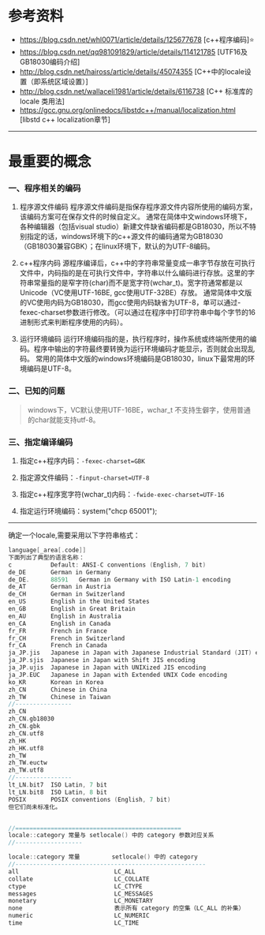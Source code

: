 # 参考资料
- https://blog.csdn.net/whl0071/article/details/125677678 [c++程序编码]⭐
- https://blog.csdn.net/qq981091829/article/details/114121785 [UTF16及GB18030编码介绍]
- http://blog.csdn.net/haiross/article/details/45074355 [C++中的locale设置（即系统区域设置）]
- http://blog.csdn.net/wallaceli1981/article/details/6116738 [C++ 标准库的 locale 类用法]
- https://gcc.gnu.org/onlinedocs/libstdc++/manual/localization.html [libstd c++ localization章节]

----

# 最重要的概念

### 一、程序相关的编码

1. 程序源文件编码 
    程序源文件编码是指保存程序源文件内容所使用的编码方案，该编码方案可在保存文件的时候自定义。 
    通常在简体中文windows环境下，各种编辑器（包括visual studio）新建文件缺省编码都是GB18030，所以不特别指定的话，windows环境下的c++源文件的编码通常为GB18030（GB18030兼容GBK）；在linux环境下，默认的为UTF-8编码。

2. c++程序内码 
    源程序编译后，c++中的字符串常量变成一串字节存放在可执行文件中，内码指的是在可执行文件中，字符串以什么编码进行存放。这里的字符串常量指的是窄字符(char)而不是宽字符(wchar_t)。宽字符通常都是以Unicode（VC使用UTF-16BE, gcc使用UTF-32BE）存放。 
    通常简体中文版的VC使用内码为GB18030，而gcc使用内码缺省为UTF-8，单可以通过-fexec-charset参数进行修改。（可以通过在程序中打印字符串中每个字节的16进制形式来判断程序使用的内码）。

3. 运行环境编码 
    运行环境编码指的是，执行程序时，操作系统或终端所使用的编码。程序中输出的字符最终要转换为运行环境编码才能显示，否则就会出现乱码。 
    常用的简体中文版的windows环境编码是GB18030，linux下最常用的环境编码是UTF-8。
    
### 二、已知的问题

> windows下，VC默认使用UTF-16BE，wchar_t 不支持生僻字，使用普通的char就能支持utf-8。

### 三、指定编译编码

1. 指定c++程序内码：`-fexec-charset=GBK`

2. 指定源文件编码：`-finput-charset=UTF-8`

3. 指定c++程序宽字符(wchar_t)内码：`-fwide-exec-charset=UTF-16`

4. 指定运行环境编码：system("chcp 65001");

----

确定一个locale,需要采用以下字符串格式：
```c
language[_area[.code]]
下面列出了典型的语言名称：
c           Default: ANSI-C conventions (English, 7 bit)
de_DE       German in Germany
de_DE.      88591   German in Germany with ISO Latin-1 encoding
de_AT       German in Austria
de_CH       German in Switzerland
en_US       English in the United States
en_GB       English in Great Britain
en_AU       English in Australia
en_CA       English in Canada
fr_FR       French in France
fr_CH       French in Switzerland
fr_CA       French in Canada
ja_JP.jis   Japanese in Japan with Japanese Industrial Standard (JIT) encoding
ja_JP.sjis  Japanese in Japan with Shift JIS encoding
ja_JP.ujis  Japanese in Japan with UNIXized JIS encoding
ja_JP.EUC   Japanese in Japan with Extended UNIX Code encoding
ko_KR       Korean in Korea
zh_CN       Chinese in China
zh_TW       Chinese in Taiwan
//----------------
zh_CN
zh_CN.gb18030
zh_CN.gbk
zh_CN.utf8
zh_HK
zh_HK.utf8
zh_TW
zh_TW.euctw
zh_TW.utf8
//----------------
lt_LN.bit7  ISO Latin, 7 bit
lt_LN.bit8  ISO Latin, 8 bit
POSIX       POSIX conventions (English, 7 bit)
但它们尚未标准化。


//===============================================
locale::category 常量与 setlocale() 中的 category 参数对应关系
//-------------------

locale::category 常量         setlocale() 中的 category
//------------------------------------------------------
all                           LC_ALL
collate                       LC_COLLATE
ctype                         LC_CTYPE
messages                      LC_MESSAGES
monetary                      LC_MONETARY
none                          表示所有 category 的空集（LC_ALL 的补集）
numeric                       LC_NUMERIC
time                          LC_TIME
```
